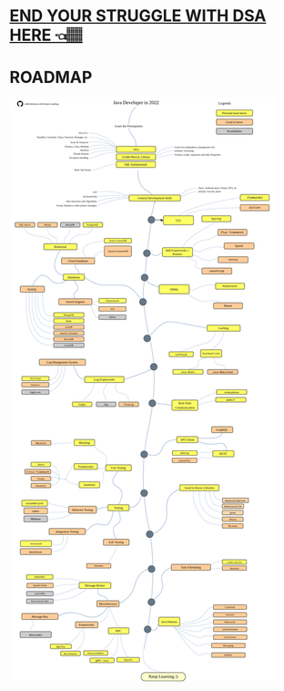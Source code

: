# [END YOUR STRUGGLE WITH DSA HERE 👈🏽](https://neetcode.io/practice)

# ROADMAP

<img src="https://github.com/Innocentsax/JAVA_BEGINNERS_ROADMAP_RESOURCES/blob/main/Java-Master-RoadMap/java-developer-roadmap.png">
